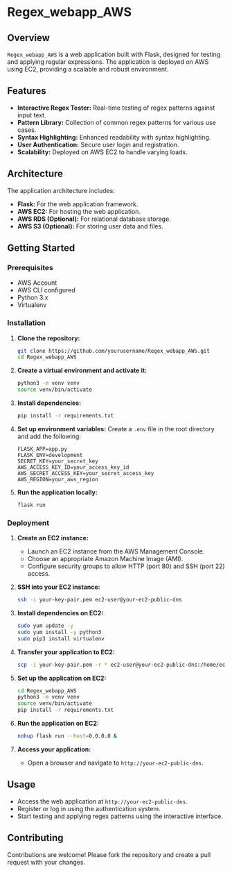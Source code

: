 # Regex_webapp_AWS

## Overview
`Regex_webapp_AWS` is a web application built with Flask, designed for testing and applying regular expressions. The application is deployed on AWS using EC2, providing a scalable and robust environment.

## Features
- **Interactive Regex Tester:** Real-time testing of regex patterns against input text.
- **Pattern Library:** Collection of common regex patterns for various use cases.
- **Syntax Highlighting:** Enhanced readability with syntax highlighting.
- **User Authentication:** Secure user login and registration.
- **Scalability:** Deployed on AWS EC2 to handle varying loads.

## Architecture
The application architecture includes:
- **Flask:** For the web application framework.
- **AWS EC2:** For hosting the web application.
- **AWS RDS (Optional):** For relational database storage.
- **AWS S3 (Optional):** For storing user data and files.

## Getting Started

### Prerequisites
- AWS Account
- AWS CLI configured
- Python 3.x
- Virtualenv

### Installation

1. **Clone the repository:**
    ```sh
    git clone https://github.com/yourusername/Regex_webapp_AWS.git
    cd Regex_webapp_AWS
    ```

2. **Create a virtual environment and activate it:**
    ```sh
    python3 -m venv venv
    source venv/bin/activate
    ```

3. **Install dependencies:**
    ```sh
    pip install -r requirements.txt
    ```

4. **Set up environment variables:**
    Create a `.env` file in the root directory and add the following:
    ```plaintext
    FLASK_APP=app.py
    FLASK_ENV=development
    SECRET_KEY=your_secret_key
    AWS_ACCESS_KEY_ID=your_access_key_id
    AWS_SECRET_ACCESS_KEY=your_secret_access_key
    AWS_REGION=your_aws_region
    ```

5. **Run the application locally:**
    ```sh
    flask run
    ```

### Deployment

1. **Create an EC2 instance:**
    - Launch an EC2 instance from the AWS Management Console.
    - Choose an appropriate Amazon Machine Image (AMI).
    - Configure security groups to allow HTTP (port 80) and SSH (port 22) access.

2. **SSH into your EC2 instance:**
    ```sh
    ssh -i your-key-pair.pem ec2-user@your-ec2-public-dns
    ```

3. **Install dependencies on EC2:**
    ```sh
    sudo yum update -y
    sudo yum install -y python3
    sudo pip3 install virtualenv
    ```

4. **Transfer your application to EC2:**
    ```sh
    scp -i your-key-pair.pem -r * ec2-user@your-ec2-public-dns:/home/ec2-user/Regex_webapp_AWS
    ```

5. **Set up the application on EC2:**
    ```sh
    cd Regex_webapp_AWS
    python3 -m venv venv
    source venv/bin/activate
    pip install -r requirements.txt
    ```

6. **Run the application on EC2:**
    ```sh
    nohup flask run --host=0.0.0.0 &
    ```

7. **Access your application:**
    - Open a browser and navigate to `http://your-ec2-public-dns`.

## Usage
- Access the web application at `http://your-ec2-public-dns`.
- Register or log in using the authentication system.
- Start testing and applying regex patterns using the interactive interface.

## Contributing
Contributions are welcome! Please fork the repository and create a pull request with your changes.




